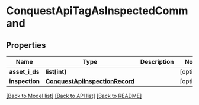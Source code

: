 # ConquestApiTagAsInspectedCommand

## Properties
Name | Type | Description | Notes
------------ | ------------- | ------------- | -------------
**asset_i_ds** | **list[int]** |  | [optional] 
**inspection** | [**ConquestApiInspectionRecord**](ConquestApiInspectionRecord.md) |  | [optional] 

[[Back to Model list]](../README.md#documentation-for-models) [[Back to API list]](../README.md#documentation-for-api-endpoints) [[Back to README]](../README.md)


